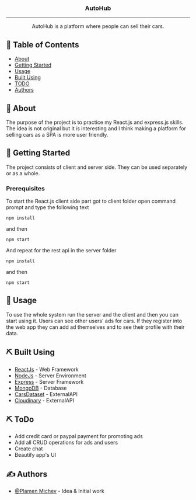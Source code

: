 <h3 align="center">AutoHub</h3>

---

<p align="center"> AutoHub is a platform where people can sell their cars. 
    <br> 
</p>

## 📝 Table of Contents
- [About](#about)
- [Getting Started](#getting_started)
- [Usage](#usage)
- [Built Using](#built_using)
- [TODO](#ToDo)
- [Authors](#authors)

## 🧐 About <a name = "about"></a>
The purpose of the project is to practice my React.js and express.js skills. The idea is not original but it is interesting and I think making a platform for selling cars as a SPA is more user friendly.

## 🏁 Getting Started <a name = "getting_started"></a>
The project consists of client and server side. They can be used separately or as a whole. 

### Prerequisites
To start the React.js client side part got to client folder open command prompt and type the following text

```
npm install
```
and then
```
npm start
```

And repeat for the rest api in the server folder

```
npm install
```
and then
```
npm start
```

## 🎈 Usage <a name="usage"></a>
To use the whole system run the server and the client and then you can start using it.
Users can see other users' ads for cars. If they register into the web app they can add ad themselves and to 
see their profile with their data.

## ⛏️ Built Using <a name = "built_using"></a>
- [ReactJs](https://reactjs.org/) - Web Framework
- [NodeJs](https://nodejs.org/en/) - Server Environment
- [Express](https://expressjs.com/) - Server Framework
- [MongoDB](https://www.mongodb.com/) - Database
- [CarsDataset](https://www.back4app.com/database/back4app/car-make-model-dataset) - ExternalAPI
- [Cloudinary](https://cloudinary.com/) - ExternalAPI

## ⛏️ ToDo <a name = "ToDo"></a>
- Add credit card or paypal payment for promoting ads
- Add all CRUD operations for ads and users
- Create chat
- Beautify app's UI

## ✍️ Authors <a name = "authors"></a>
- [@Plamen Michev](https://github.com/PlamenMichev) - Idea & Initial work
